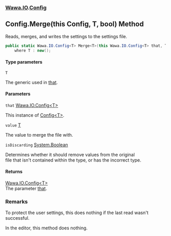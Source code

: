 ### [Wawa.IO](Wawa.IO.md 'Wawa.IO').[Config](Config.md 'Wawa.IO.Config')

## Config.Merge<T>(this Config<T>, T, bool) Method

Reads, merges, and writes the settings to the settings file.

```csharp
public static Wawa.IO.Config<T> Merge<T>(this Wawa.IO.Config<T> that, T value, bool isDiscarding=false)
    where T : new();
```
#### Type parameters

<a name='Wawa.IO.Config.Merge_T_(thisWawa.IO.Config_T_,T,bool).T'></a>

`T`

The generic used in [that](Config.Merge.ckC11BkUEgxVLRVpKCtQYQ.md#Wawa.IO.Config.Merge_T_(thisWawa.IO.Config_T_,T,bool).that 'Wawa.IO.Config.Merge<T>(this Wawa.IO.Config<T>, T, bool).that').
#### Parameters

<a name='Wawa.IO.Config.Merge_T_(thisWawa.IO.Config_T_,T,bool).that'></a>

`that` [Wawa.IO.Config&lt;](Config_T_.md 'Wawa.IO.Config<T>')[T](Config.Merge.ckC11BkUEgxVLRVpKCtQYQ.md#Wawa.IO.Config.Merge_T_(thisWawa.IO.Config_T_,T,bool).T 'Wawa.IO.Config.Merge<T>(this Wawa.IO.Config<T>, T, bool).T')[&gt;](Config_T_.md 'Wawa.IO.Config<T>')

This instance of [Config&lt;T&gt;](Config_T_.md 'Wawa.IO.Config<T>').

<a name='Wawa.IO.Config.Merge_T_(thisWawa.IO.Config_T_,T,bool).value'></a>

`value` [T](Config.Merge.ckC11BkUEgxVLRVpKCtQYQ.md#Wawa.IO.Config.Merge_T_(thisWawa.IO.Config_T_,T,bool).T 'Wawa.IO.Config.Merge<T>(this Wawa.IO.Config<T>, T, bool).T')

The value to merge the file with.

<a name='Wawa.IO.Config.Merge_T_(thisWawa.IO.Config_T_,T,bool).isDiscarding'></a>

`isDiscarding` [System.Boolean](https://docs.microsoft.com/en-us/dotnet/api/System.Boolean 'System.Boolean')

Determines whether it should remove values from the original  
            file that isn't contained within the type, or has the incorrect type.

#### Returns
[Wawa.IO.Config&lt;](Config_T_.md 'Wawa.IO.Config<T>')[T](Config.Merge.ckC11BkUEgxVLRVpKCtQYQ.md#Wawa.IO.Config.Merge_T_(thisWawa.IO.Config_T_,T,bool).T 'Wawa.IO.Config.Merge<T>(this Wawa.IO.Config<T>, T, bool).T')[&gt;](Config_T_.md 'Wawa.IO.Config<T>')  
The parameter [that](Config.Merge.ckC11BkUEgxVLRVpKCtQYQ.md#Wawa.IO.Config.Merge_T_(thisWawa.IO.Config_T_,T,bool).that 'Wawa.IO.Config.Merge<T>(this Wawa.IO.Config<T>, T, bool).that').

### Remarks
  
To protect the user settings, this does nothing if the last read wasn't successful.  
  
In the editor, this method does nothing.